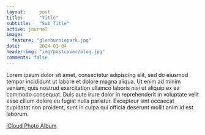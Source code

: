 ```yaml
---
layout:     post
title:      "Title"
subtitle:   "Sub Title"
active: journal
image:
  feature: "glenburniepark.jpg"
date:       2024-01-04
header-img: "img/postcover/blog.jpg"
comments: false
---
```


Lorem ipsum dolor sit amet, consectetur adipiscing elit, sed do eiusmod tempor incididunt ut labore et dolore magna aliqua. Ut enim ad minim veniam, quis nostrud exercitation ullamco laboris nisi ut aliquip ex ea commodo consequat. Duis aute irure dolor in reprehenderit in voluptate velit esse cillum dolore eu fugiat nulla pariatur. Excepteur sint occaecat cupidatat non proident, sunt in culpa qui officia deserunt mollit anim id est laborum.

[iCloud Photo Album](https://www.icloud.com/sharedalbum/#B0lJ5HumnZosGo)
